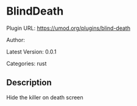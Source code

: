# BlindDeath

Plugin URL: https://umod.org/plugins/blind-death

Author: 

Latest Version: 0.0.1

Categories: rust

## Description

Hide the killer on death screen
